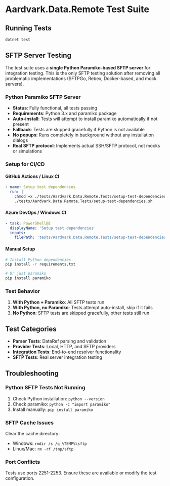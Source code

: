 # Aardvark.Data.Remote Test Suite

## Running Tests

```bash
dotnet test
```

## SFTP Server Testing

The test suite uses a **single Python Paramiko-based SFTP server** for integration testing. This is the only SFTP testing solution after removing all problematic implementations (SFTPGo, Rebex, Docker-based, and mock servers).

### Python Paramiko SFTP Server
- **Status**: Fully functional, all tests passing
- **Requirements**: Python 3.x and paramiko package
- **Auto-install**: Tests will attempt to install paramiko automatically if not present
- **Fallback**: Tests are skipped gracefully if Python is not available
- **No popups**: Runs completely in background without any installation dialogs
- **Real SFTP protocol**: Implements actual SSH/SFTP protocol, not mocks or simulations

### Setup for CI/CD

#### GitHub Actions / Linux CI
```yaml
- name: Setup test dependencies
  run: |
    chmod +x ./tests/Aardvark.Data.Remote.Tests/setup-test-dependencies.sh
    ./tests/Aardvark.Data.Remote.Tests/setup-test-dependencies.sh
```

#### Azure DevOps / Windows CI
```yaml
- task: PowerShell@2
  displayName: 'Setup test dependencies'
  inputs:
    filePath: 'tests/Aardvark.Data.Remote.Tests/setup-test-dependencies.ps1'
```

#### Manual Setup
```bash
# Install Python dependencies
pip install -r requirements.txt

# Or just paramiko
pip install paramiko
```

### Test Behavior

1. **With Python + Paramiko**: All SFTP tests run
2. **With Python, no Paramiko**: Tests attempt auto-install, skip if it fails
3. **No Python**: SFTP tests are skipped gracefully, other tests still run


## Test Categories

- **Parser Tests**: DataRef parsing and validation
- **Provider Tests**: Local, HTTP, and SFTP providers
- **Integration Tests**: End-to-end resolver functionality
- **SFTP Tests**: Real server integration testing

## Troubleshooting

### Python SFTP Tests Not Running
1. Check Python installation: `python --version`
2. Check paramiko: `python -c "import paramiko"`
3. Install manually: `pip install paramiko`

### SFTP Cache Issues
Clear the cache directory:
- Windows: `rmdir /s /q %TEMP%\sftp`
- Linux/Mac: `rm -rf /tmp/sftp`

### Port Conflicts
Tests use ports 2251-2253. Ensure these are available or modify the test configuration.
